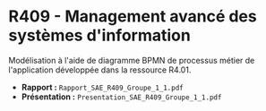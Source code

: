 # R409 - Management avancé des systèmes d'information

Modélisation à l'aide de diagramme BPMN de processus métier de l'application développée dans la ressource R4.01. 

+ **Rapport :** `Rapport_SAE_R409_Groupe_1_1.pdf`
+ **Présentation :** `Presentation_SAE_R409_Groupe_1_1.pdf`